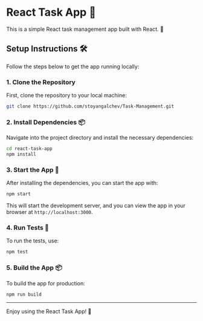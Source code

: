 # React Task App 📝

This is a simple React task management app built with React. 🚀

## Setup Instructions 🛠️

Follow the steps below to get the app running locally:

### 1. Clone the Repository

First, clone the repository to your local machine:

```bash
git clone https://github.com/stoyangalchev/Task-Management.git
```

### 2. Install Dependencies 📦

Navigate into the project directory and install the necessary dependencies:

```bash
cd react-task-app
npm install
```

### 3. Start the App 🚀

After installing the dependencies, you can start the app with:

```bash
npm start
```

This will start the development server, and you can view the app in your browser at `http://localhost:3000`.

### 4. Run Tests 🧪

To run the tests, use:

```bash
npm test
```

### 5. Build the App 📦

To build the app for production:

```bash
npm run build
```

---

Enjoy using the React Task App! 🎉
